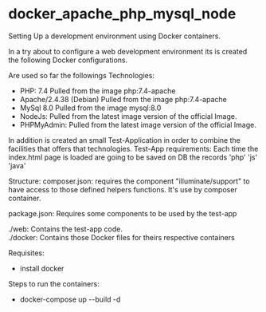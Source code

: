 # docker_apache_php_mysql_node
Setting Up a development environment using Docker containers.

In a try about to configure a web development environment its is created the following Docker configurations.

Are used so far the followings Technologies: 
- PHP: 7.4 Pulled from the image php:7.4-apache 
- Apache/2.4.38 (Debian) Pulled from the image php:7.4-apache
- MySql 8.0 Pulled from the image mysql:8.0
- NodeJs: Pulled from the latest image version of the official Image.  
- PHPMyAdmin: Pulled from the latest image version of the official Image.


In addition is created an small Test-Application in order to combine the facilities that offers that technologies.
Test-App requirements: 
Each time the index.html page is loaded are going to be saved on DB the records 'php' 'js' 'java' 

Structure:
composer.json: requires the component "illuminate/support" to have access to those defined helpers functions. It's use 
by composer container.

package.json: Requires some components to be used by the test-app

./web: Contains the test-app code.  
./docker: Contains those Docker files for theirs respective containers

Requisites: 
 - install docker 

Steps to run the containers:
- docker-compose up --build -d